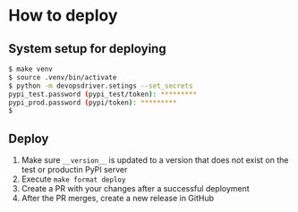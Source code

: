 # How to deploy

## System setup for deploying

```bash
$ make venv
$ source .venv/bin/activate
$ python -m devopsdriver.setings --set_secrets
pypi_test.password (pypi_test/token): *********
pypi_prod.password (pypi/token): *********
$ 
```

## Deploy

1. Make sure `__version__` is updated to a version that does not exist on the test or productin PyPI server
2. Execute `make format deploy`
3. Create a PR with your changes after a successful deployment
4. After the PR merges, create a new release in GitHub
